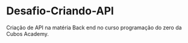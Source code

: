 # Desafio-Criando-API
Criação de API na matéria Back end no curso programação do zero da Cubos Academy.
